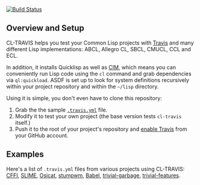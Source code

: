 [![Build Status](https://travis-ci.org/luismbo/cl-travis.svg?branch=master)](https://travis-ci.org/luismbo/cl-travis)

Overview and Setup
------------------

CL-TRAVIS helps you test your Common Lisp projects with [Travis][1]
and many different Lisp implementations: ABCL, Allegro CL, SBCL,
CMUCL, CCL and ECL.

In addition, it installs Quicklisp as well as [CIM][4], which
means you can conveniently run Lisp code using the `cl` command
and grab dependencies via `ql:quickload`. ASDF is set up to look
for system definitions recursively within your project repository
and within the `~/lisp` directory.

Using it is simple, you don't even have to clone this repository:

1. Grab the the sample [`.travis.yml`][2] file.
2. Modify it to test your own project (the base version tests
   `cl-travis` itself.)
3. Push it to the root of your project's repository and
   [enable Travis][3] from your GitHub account.

Examples
--------

Here's a list of `.travis.yml` files from various projects using CL-TRAVIS:
[CFFI](https://github.com/cffi/cffi/blob/master/.travis.yml),
[SLIME](https://github.com/slime/slime/blob/master/.travis.yml),
[Osicat](https://github.com/osicat/osicat/blob/master/.travis.yml),
[stumpwm](https://github.com/stumpwm/stumpwm/blob/master/.travis.yml),
[Babel](https://github.com/cl-babel/babel/blob/master/.travis.yml),
[trivial-garbage](https://github.com/trivial-garbage/trivial-garbage/blob/master/.travis.yml),
[trivial-features](https://github.com/trivial-features/trivial-features/blob/master/.travis.yml).

[1]: https://travis-ci.org
[2]: https://raw.githubusercontent.com/luismbo/cl-travis/master/.travis.yml
[3]: http://docs.travis-ci.com/user/getting-started/
[4]: https://github.com/KeenS/CIM
